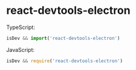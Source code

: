 # react-devtools-electron

TypeScript:
```typescript
isDev && import('react-devtools-electron')
```

JavaScript:
```javascript
isDev && require('react-devtools-electron')
```
